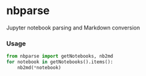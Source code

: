 # nbparse
Jupyter notebook parsing and Markdown conversion

### Usage

```python
from nbparse import getNotebooks, nb2md
for notebook in getNotebooks().items():
    nb2md(*notebook)
```
